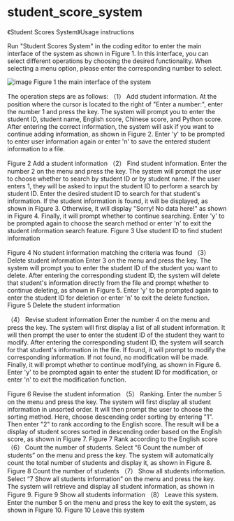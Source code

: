 # student_score_system
《Student Scores System》Usage instructions

Run "Student Scores System" in the coding editor to enter the main interface of the system as shown in Figure 1. In this interface, you can select different operations by choosing the desired functionality. When selecting a menu option, please enter the corresponding number to select.

 ![image](https://github.com/slowpokestudycoding/student_score_system/assets/130159100/c0bd6dc2-32a8-468b-b269-5ff6025882aa)
Figure 1  the main interface of the system

The operation steps are as follows:
（1）	Add student information. 
At the position where the cursor is located to the right of "Enter a number:", enter the number 1 and press the <Enter> key. The system will prompt you to enter the student ID, student name, English score, Chinese score, and Python score. After entering the correct information, the system will ask if you want to continue adding information, as shown in Figure 2. Enter 'y' to be prompted to enter user information again or enter 'n' to save the entered student information to a file.
 
Figure 2  Add a student information
（2）	Find student information. 
Enter the number 2 on the menu and press the <Enter> key. The system will prompt the user to choose whether to search by student ID or by student name. If the user enters 1, they will be asked to input the student ID to perform a search by student ID. Enter the desired student ID to search for that student's information. If the student information is found, it will be displayed, as shown in Figure 3. Otherwise, it will display "Sorry! No data here!" as shown in Figure 4. Finally, it will prompt whether to continue searching. Enter 'y' to be prompted again to choose the search method or enter 'n' to exit the student information search feature.
Figure 3  Use student ID to find student information 
 
Figure 4  No student information matching the criteria was found
（3）	Delete student information
Enter 3 on the menu and press the <Enter> key. The system will prompt you to enter the student ID of the student you want to delete. After entering the corresponding student ID, the system will delete that student's information directly from the file and prompt whether to continue deleting, as shown in Figure 5. Enter 'y' to be prompted again to enter the student ID for deletion or enter 'n' to exit the delete function.
Figure 5  Delete the student information

（4）	Revise student information
Enter the number 4 on the menu and press the <Enter> key. The system will first display a list of all student information. It will then prompt the user to enter the student ID of the student they want to modify. After entering the corresponding student ID, the system will search for that student's information in the file. If found, it will prompt to modify the corresponding information. If not found, no modification will be made. Finally, it will prompt whether to continue modifying, as shown in Figure 6. Enter 'y' to be prompted again to enter the student ID for modification, or enter 'n' to exit the modification function.
 
Figure 6  Revise the student information
（5）	Ranking. 
Enter the number 5 on the menu and press the <Enter> key. The system will first display all student information in unsorted order. It will then prompt the user to choose the sorting method. Here, choose descending order sorting by entering "1". Then enter "2" to rank according to the English score. The result will be a display of student scores sorted in descending order based on the English score, as shown in Figure 7. 
Figure 7  Rank according to the English score
（6）	Count the number of students.
Select “6 Count the number of students” on the menu and press the <Enter> key. The system will automatically count the total number of students and display it, as shown in Figure 8.
Figure 8  Count the number of students
（7）	Show all students information. 
Select “7 Show all students information” on the menu and press the <Enter> key. The system will retrieve and display all student information, as shown in Figure 9.
Figure 9  Show all students information
（8）	Leave this system. 
Enter the number 5 on the menu and press the <Enter> key to exit the system, as shown in Figure 10.
Figure 10  Leave this system
